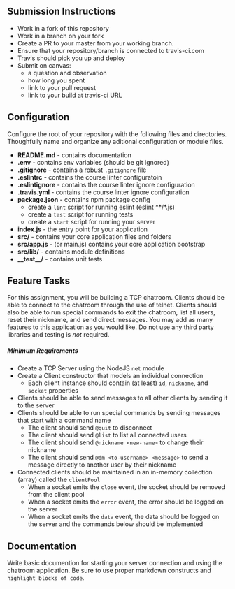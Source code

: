 
## Submission Instructions
* Work in a fork of this repository
* Work in a branch on your fork
* Create a PR to your master from your working branch.
* Ensure that your repository/branch is connected to travis-ci.com
* Travis should pick you up and deploy
* Submit on canvas:
  * a question and observation
  * how long you spent
  * link to your pull request
  * link to your build at travis-ci URL

## Configuration 
Configure the root of your repository with the following files and directories. Thoughfully name and organize any aditional configuration or module files.
* **README.md** - contains documentation
* **.env** - contains env variables (should be git ignored)
* **.gitignore** - contains a [robust](http://gitignore.io) `.gitignore` file 
* **.eslintrc** - contains the course linter configuratoin
* **.eslintignore** - contains the course linter ignore configuration
* **.travis.yml** - contains the course linter ignore configuration
* **package.json** - contains npm package config
  * create a `lint` script for running eslint (eslint **/*.js)
  * create a `test` script for running tests
  * create a `start` script for running your server
* **index.js** - the entry point for your application
* **src/** - contains your core application files and folders
* **src/app.js** - (or main.js) contains your core application bootstrap
* **src/lib/** - contains module definitions
* **\_\_test\_\_/** - contains unit tests

## Feature Tasks  
For this assignment, you will be building a TCP chatroom. Clients should be able to connect to the chatroom through the use of telnet. Clients should also be able to run special commands to exit the chatroom, list all users, reset their nickname, and send direct messages. You may add as many features to this application as you would like. Do not use any third party libraries and testing is *not* required.

##### Minimum Requirements 
* Create a TCP Server using the NodeJS `net` module
* Create a Client constructor that models an individual connection 
  * Each client instance should contain (at least) `id`, `nickname`, and `socket` properties
* Clients should be able to send messages to all other clients by sending it to the server
* Clients should be able to run special commands by sending messages that start with a command name
  * The client should send `@quit` to disconnect
  * The client should send `@list` to list all connected users
  * The client should send `@nickname <new-name>` to change their nickname
  * The client should send `@dm <to-username> <message>` to send a message directly to another user by their nickname
* Connected clients should be maintained in an in-memory collection (array) called the `clientPool`
  * When a socket emits the `close` event, the socket should be removed from the client pool
  * When a socket emits the `error` event, the error should be logged on the server
  * When a socket emits the `data` event, the data should be logged on the server and the commands below should be implemented

##  Documentation  
Write basic documention for starting your server connection and using the chatroom application.  Be sure to use proper markdown constructs and `highlight blocks of code`.

